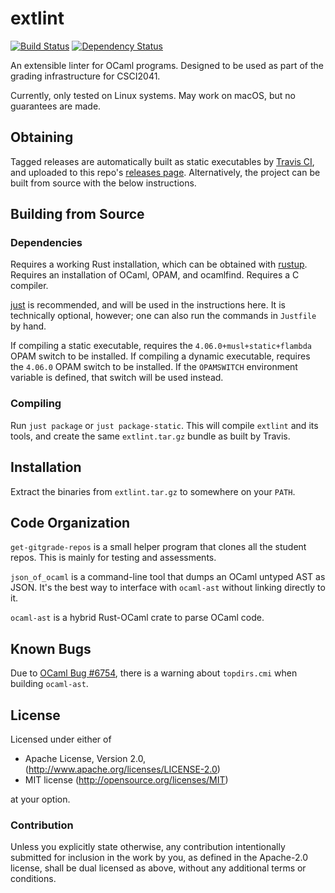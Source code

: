 # extlint

[![Build Status](https://travis-ci.org/remexre/extlint.svg?branch=master)](https://travis-ci.org/remexre/extlint)
[![Dependency Status](https://deps.rs/repo/github/remexre/extlint/status.svg)](https://deps.rs/repo/github/remexre/extlint)

An extensible linter for OCaml programs.
Designed to be used as part of the grading infrastructure for CSCI2041.

Currently, only tested on Linux systems.
May work on macOS, but no guarantees are made.

## Obtaining

Tagged releases are automatically built as static executables by [Travis CI](https://travis-ci.org/remexre/extlint), and uploaded to this repo's [releases page](https://github.com/remexre/extlint/releases).
Alternatively, the project can be built from source with the below instructions.

## Building from Source

### Dependencies

Requires a working Rust installation, which can be obtained with [rustup](https://rustup.rs/).
Requires an installation of OCaml, OPAM, and ocamlfind.
Requires a C compiler.

[just](https://github.com/casey/just) is recommended, and will be used in the instructions here.
It is technically optional, however; one can also run the commands in `Justfile` by hand.

If compiling a static executable, requires the `4.06.0+musl+static+flambda` OPAM switch to be installed.
If compiling a dynamic executable, requires the `4.06.0` OPAM switch to be installed.
If the `OPAMSWITCH` environment variable is defined, that switch will be used instead.

### Compiling

Run `just package` or `just package-static`.
This will compile `extlint` and its tools, and create the same `extlint.tar.gz` bundle as built by Travis.

## Installation

Extract the binaries from `extlint.tar.gz` to somewhere on your `PATH`.

## Code Organization

`get-gitgrade-repos` is a small helper program that clones all the student repos.
This is mainly for testing and assessments.

`json_of_ocaml` is a command-line tool that dumps an OCaml untyped AST as JSON.
It's the best way to interface with `ocaml-ast` without linking directly to it.

`ocaml-ast` is a hybrid Rust-OCaml crate to parse OCaml code.

## Known Bugs

Due to [OCaml Bug #6754](https://caml.inria.fr/mantis/view.php?id=6754), there is a warning about `topdirs.cmi` when building `ocaml-ast`.

## License

Licensed under either of

 * Apache License, Version 2.0, (http://www.apache.org/licenses/LICENSE-2.0)
 * MIT license (http://opensource.org/licenses/MIT)

at your option.

### Contribution

Unless you explicitly state otherwise, any contribution intentionally submitted for inclusion in the work by you, as defined in the Apache-2.0 license, shall be dual licensed as above, without any additional terms or conditions.
